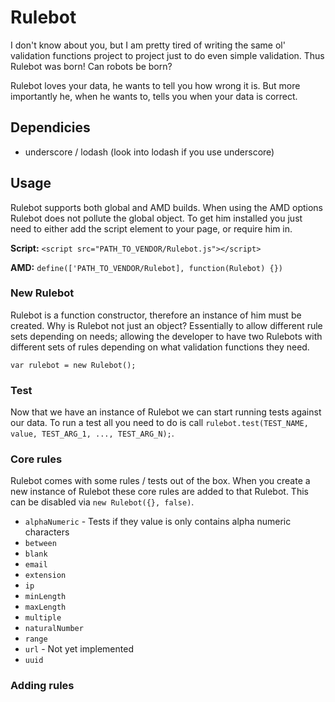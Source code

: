 Rulebot
=======

I don't know about you, but I am pretty tired of writing the same ol' validation functions project to project just to do even simple validation. Thus Rulebot was born! Can robots be born?

Rulebot loves your data, he wants to tell you how wrong it is. But more importantly he, when he wants to, tells you when your data is correct.

## Dependicies
- underscore / lodash (look into lodash if you use underscore)

## Usage
Rulebot supports both global and AMD builds. When using the AMD options Rulebot does not pollute the global object. To get him installed you just need to either add the script element to your page, or require him in.

**Script:** `<script src="PATH_TO_VENDOR/Rulebot.js"></script>`

**AMD:** `define(['PATH_TO_VENDOR/Rulebot], function(Rulebot) {})`

### New Rulebot
Rulebot is a function constructor, therefore an instance of him must be created. Why is Rulebot not just an object? Essentially to allow different rule sets depending on needs; allowing the developer to have two Rulebots with different sets of rules depending on what validation functions they need.

`var rulebot = new Rulebot();`

### Test
Now that we have an instance of Rulebot we can start running tests against our data. To run a test all you need to do is call `rulebot.test(TEST_NAME, value, TEST_ARG_1, ..., TEST_ARG_N);`.

### Core rules
Rulebot comes with some rules / tests out of the box. When you create a new instance of Rulebot these core rules are added to that Rulebot. This can be disabled via `new Rulebot({}, false)`.

- `alphaNumeric` - Tests if they value is only contains alpha numeric characters
- `between`
- `blank`
- `email`
- `extension`
- `ip`
- `minLength`
- `maxLength`
- `multiple`
- `naturalNumber`
- `range`
- `url` - Not yet implemented
- `uuid`

### Adding rules

